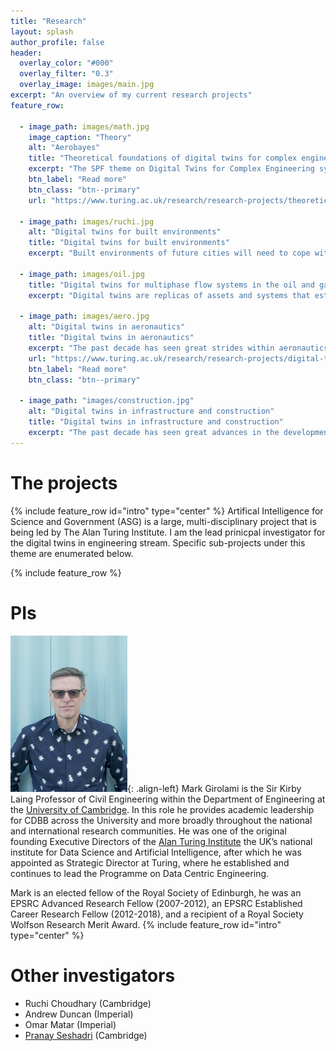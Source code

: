 ```yaml
---
title: "Research"
layout: splash
author_profile: false
header:
  overlay_color: "#000"
  overlay_filter: "0.3"
  overlay_image: images/main.jpg
excerpt: "An overview of my current research projects"
feature_row:

  - image_path: images/math.jpg
    image_caption: "Theory"
    alt: "Aerobayes"
    title: "Theoretical foundations of digital twins for complex engineering systems"
    excerpt: "The SPF theme on Digital Twins for Complex Engineering systems comprises sub-themes focusing on digital twins for civil engineering, the energy and aerospace sectors. Despite the diversity of application areas, there are common challenges faced by each which fall within the remit of: computational statistics and uncertainty quantification, the analysis and approximation of partial differential equations (PDEs), AI and machine learning. These challenges relate to the fundamental question of how to systematically combine data with physics-based models in the creation of digital twins, and how then to correctly incorporate digital twins within a risk-stratified decision-making pipeline."
    btn_label: "Read more"
    btn_class: "btn--primary"
    url: "https://www.turing.ac.uk/research/research-projects/theoretical-foundations-engineering-digital-twins"
    
  - image_path: images/ruchi.jpg
    alt: "Digital twins for built environments"
    title: "Digital twins for built environments"
    excerpt: "Built environments of future cities will need to cope with climate change, and also more intricate energy demands. Avant-gardist systems that present synergies, typically via interactions and feedbacks (e.g. close adaptation of energy supply to peoples’ activities, heat recovery from infrastructure, greening of the city) are natural candidates. However, their evaluation, before implementation, can only be achieved by simulation models that accurately represent these complex, interdependent, time-dependent stochastic feedbacks. New types of measurements are necessary to develop and tune these models."
    
  - image_path: images/oil.jpg
    title: "Digital twins for multiphase flow systems in the oil and gas and fast moving consumer goods industries"
    excerpt: "Digital twins are replicas of assets and systems that establish a connection between physical and virtual domains. In this programme, we focus on systems in the oil-and-gas, fast-moving-consumer goods manufacturing industries that feature multiphase flows. These flows are central to almost every facet of these industries, which play a major role in the UK and global economy. Within oil-and-gas settings, in spite of decades of research on the complex multiphase flow phenomena that are prevalent in this sector’s applications, a number of significant challenges remain. For instance, three-phase flows comprising oil, water, and air, are exceedingly complex and feature poorly understood dynamics, phase formation and transitions."

  - image_path: images/aero.jpg
    alt: "Digital twins in aeronautics"
    title: "Digital twins in aeronautics"
    excerpt: "The past decade has seen great strides within aeronautics. There has been a sustained effort towards electric propulsion, the deployment of more fuel-efficient aircrafts for commercial travel, and not to mention the new demand for urban aerial taxis—leading to their preliminary development. Across all these scales—large commercial aircrafts, medium sized jets and smaller vertical take-off and landing (VTOL) vehicles—safety, reliability, and efficiency continue to remain paramount; this is especially important given the recent of string of aviation incidences involving fatalities. To ensure both existing machinery and new aviation concepts comply to stringent standards, there is a strong need for more physically representative digital twins of aircraft systems."
    url: "https://www.turing.ac.uk/research/research-projects/digital-twins-aeronautics"
    btn_label: "Read more"
    btn_class: "btn--primary"
    
  - image_path: "images/construction.jpg"
    alt: "Digital twins in infrastructure and construction"
    title: "Digital twins in infrastructure and construction"
    excerpt: "The past decade has seen great advances in the development and deployment of sensing technologies for new build, existing and heritage infrastructure. The ability to produce data at multiple scales ranging from optical strain sensors, laser based geometric measurement of whole structures, to satellite based scanning of interactions of structures and geotechnical phenomena is transforming the way in which construction of assets is conducted and how they are operated and managed throughout their lifetime."
---
```

# The projects
{% include feature_row id="intro" type="center" %}
Artifical Intelligence for Science and Government (ASG) is a large, multi-disciplinary project that is being led by The Alan Turing Institute. I am the lead prinicpal investigator for the digital twins in engineering stream. Specific sub-projects under this theme are enumerated below. 

{% include feature_row %}

# PIs
![image-left](/images/mark.jpg){: .align-left} 
Mark Girolami is the Sir Kirby Laing Professor of Civil Engineering within the Department of Engineering at the [University of Cambridge](https://www.cam.ac.uk). In this role he provides academic leadership for CDBB across the University and more broadly throughout the national and international research communities. He was one of the original founding Executive Directors of the [Alan Turing Institute](https://www.turing.ac.uk) the UK’s national institute for Data Science and Artificial Intelligence, after which he was appointed as Strategic Director at Turing, where he established and continues to lead the Programme on Data Centric Engineering.

Mark is an elected fellow of the Royal Society of Edinburgh, he was an EPSRC Advanced Research Fellow (2007-2012), an EPSRC Established Career Research Fellow (2012-2018), and a recipient of a Royal Society Wolfson Research Merit Award.
{% include feature_row id="intro" type="center" %}

# Other investigators
- Ruchi Choudhary (Cambridge)
- Andrew Duncan (Imperial)
- Omar Matar (Imperial)
- [Pranay Seshadri](https://www.psesh.com) (Cambridge)
